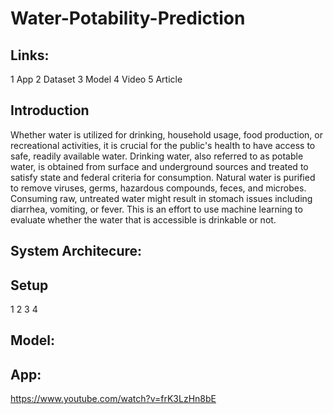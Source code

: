 # Water-Potability-Prediction

## Links: 
1 App
2 Dataset
3 Model
4 Video
5 Article

## Introduction
Whether water is utilized for drinking, household usage, food production, or recreational activities, it is crucial for the public's health to have access to safe, readily available water. Drinking water, also referred to as potable water, is obtained from surface and underground sources and treated to satisfy state and federal criteria for consumption. Natural water is purified to remove viruses, germs, hazardous compounds, feces, and microbes. Consuming raw, untreated water might result in stomach issues including diarrhea, vomiting, or fever. This is an effort to use machine learning to evaluate whether the water that is accessible is drinkable or not.

## System Architecure: ![]()

## Setup
1
2
3
4

## Model: ![]()

## App: ![]()

https://www.youtube.com/watch?v=frK3LzHn8bE
